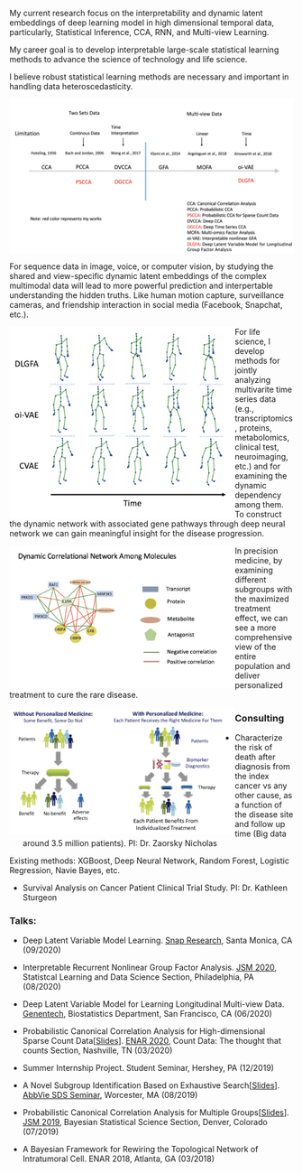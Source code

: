 

My current research focus on the interpretability and dynamic latent embeddings of deep learning model in high dimensional temporal data, particularly, Statistical Inference, CCA, RNN, and Multi-view Learning. 

My career goal is to develop interpretable large-scale statistical learning methods to advance the science of technology and life science.

I believe robust statistical learning methods are necessary and important in handling data heteroscedasticity. 

<img align="center" src="/assets/img/summary.png" alt="" width="750">

For sequence data in image, voice, or computer vision, by studying the shared and view-specific dynamic latent embeddings of the complex multimodal data will lead to more powerful prediction and interpertable understanding the hidden truths. Like human motion capture, surveillance cameras, and friendship interaction in social media (Facebook, Snapchat, etc.).

<img align="left" src="/assets/img/motion.png" alt="" width="400">


For life science, I develop methods for jointly analyzing multivarite time series data (e.g., transcriptomics, proteins, metabolomics, clinical test, neuroimaging, etc.) and for examining the dynamic dependency among them. To construct the dynamic network with associated gene pathways through deep neural network we can gain meaningful insight for the disease progression.


<img align="left" src="/assets/img/dynamic_m.png" alt="" width="400">


In precision medicine, by examining different subgroups with the maximized treatment effect, we can see a more comprehensive view of the entire population and deliver personalized treatment to cure the rare disease. 

<img align="left" src="/assets/img/precision.png" alt="" width="400">




### Consulting 
- Characterize the risk of death after diagnosis from the index cancer vs any other cause, as a function of the disease site and follow up time (Big data around 3.5 million patients).  PI: Dr. Zaorsky Nicholas

Existing methods: XGBoost, Deep Neural Network, Random Forest, Logistic Regression, Navie Bayes, etc.

- Survival Analysis on Cancer Patient Clinical Trial Study. PI: Dr. Kathleen Sturgeon


### Talks:

- Deep Latent Variable Model Learning. [Snap Research](https://research.snap.com/publications), Santa Monica, CA (09/2020)

- Interpretable Recurrent Nonlinear Group Factor Analysis. [JSM 2020](https://ww2.amstat.org/meetings/jsm/2020/onlineprogram/MainSearchResults.cfm?sponsored_by&sponsorid=501), Statistcal Learning and Data Science Section, Philadelphia, PA (08/2020)

- Deep Latent Variable Model for Learning Longitudinal Multi-view Data. [Genentech](https://www.gene.com), Biostatistics Department, San Francisco, CA (06/2020)

- Probabilistic Canonical Correlation Analysis for High-dimensional Sparse Count Data[<a href="lquvatexas.github.io/slides/ENAR.pdf" target="_blank">Slides</a>]. [ENAR 2020](https://www.enar.org/meetings/spring2020/index.cfm), Count Data: The thought that counts Section, Nashville, TN (03/2020)

- Summer Internship Project. Student Seminar, Hershey, PA (12/2019)

- A Novel Subgroup Identification Based on Exhaustive Search[<a href="/slides/Abbvie_Intern.pdf" target="_blank">Slides</a>]. [AbbVie SDS Seminar](https://www.abbvie.com), Worcester, MA (08/2019)

- Probabilistic Canonical Correlation Analysis for Multiple Groups[<a href="/slides/JSM.pdf" target="_blank">Slides</a>]. [JSM 2019](https://ww2.amstat.org/meetings/jsm/2019/), Bayesian Statistical Science Section, Denver, Colorado (07/2019)

- A Bayesian Framework for Rewiring the Topological Network of Intratumoral Cell. ENAR 2018, Atlanta, GA (03/2018)

